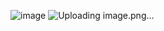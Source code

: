 ![image](https://github.com/user-attachments/assets/fae5c7df-a20a-4ad0-bf6b-9ee9eddf7f60)
![Uploading image.png…]()
